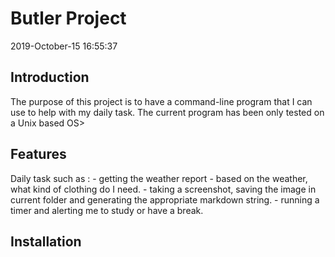 # Butler Project
2019-October-15 16:55:37

## Introduction
The purpose of this project is to have a command-line program that I can use to help with my daily task. The current program has been only tested on a Unix based OS>

## Features
Daily task such as : 
    - getting the weather report
        - based on the weather, what kind of clothing do I need.
    - taking a screenshot, saving the image in current folder and generating the appropriate markdown string.
    - running a timer and alerting me to study or have a break.

## Installation
